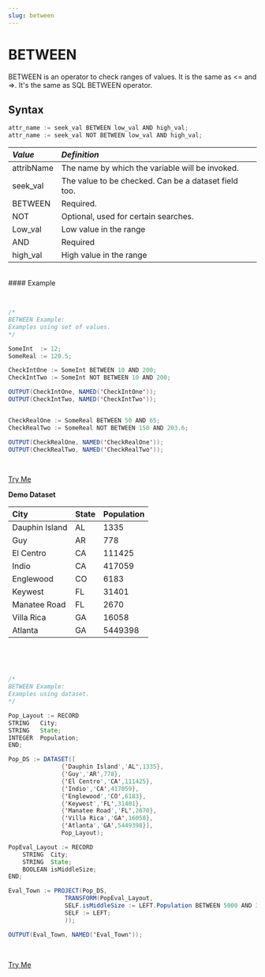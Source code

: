 ```yaml
---
slug: between
---
```


# BETWEEN

BETWEEN is an operator to check ranges of values. It is the same as <= and =>. It's the same as SQL BETWEEN operator.

## Syntax

```java
attr_name := seek_val BETWEEN low_val AND high_val;
attr_name := seek_val NOT BETWEEN low_val AND high_val;
```

| _Value_    | _Definition_                                         |
| :--------- | :--------------------------------------------------- |
| attribName | The name by which the variable will be invoked.      |
| seek_val   | The value to be checked. Can be a dataset field too. |
| BETWEEN    | Required.                                            |
| NOT        | Optional, used for certain searches.                 |
| Low_val    | Low value in the range                               |
| AND        | Required                                             |
| high_val   | High value in the range                              |

<br>
#### Example

<br>
<pre id = 'BetweenExp_1'>

```java
/*
BETWEEN Example:
Examples using set of values.
*/

SomeInt  := 12;
SomeReal := 120.5;

CheckIntOne := SomeInt BETWEEN 10 AND 200;
CheckIntTwo := SomeInt NOT BETWEEN 10 AND 200;

OUTPUT(CheckIntOne, NAMED('CheckIntOne'));
OUTPUT(CheckIntTwo, NAMED('CheckIntTwo'));


CheckRealOne := SomeReal BETWEEN 50 AND 65;
CheckRealTwo := SomeReal NOT BETWEEN 150 AND 203.6;

OUTPUT(CheckRealOne, NAMED('CheckRealOne'));
OUTPUT(CheckRealTwo, NAMED('CheckRealTwo'));

```

</pre>
<a class="trybutton" href="javascript:OpenECLEditor(['BetweenExp_1'])"> Try Me </a>

**Demo Dataset**

| City           | State | Population |
| :------------- | :---- | :--------- |
| Dauphin Island | AL    | 1335       |
| Guy            | AR    | 778        |
| El Centro      | CA    | 111425     |
| Indio          | CA    | 417059     |
| Englewood      | CO    | 6183       |
| Keywest        | FL    | 31401      |
| Manatee Road   | FL    | 2670       |
| Villa Rica     | GA    | 16058      |
| Atlanta        | GA    | 5449398    |

<br>
<pre id = 'BetweenExp_2'>

```java
/*
BETWEEN Example:
Examples using dataset.
*/

Pop_Layout := RECORD
STRING   City;
STRING   State;
INTEGER  Population;
END;

Pop_DS := DATASET([
               {'Dauphin Island','AL',1335},
               {'Guy','AR',778},
               {'El Centro','CA',111425},
               {'Indio','CA',417059},
               {'Englewood','CO',6183},
               {'Keywest','FL',31401},
               {'Manatee Road','FL',2670},
               {'Villa Rica','GA',16058},
               {'Atlanta','GA',5449398}],
               Pop_Layout);

PopEval_Layout := RECORD
    STRING  City;
    STRING  State;
    BOOLEAN isMiddleSize;
END;

Eval_Town := PROJECT(Pop_DS,
                TRANSFORM(PopEval_Layout,
                SELF.isMiddleSize := LEFT.Population BETWEEN 5000 AND 30000;
                SELF := LEFT;
                ));

OUTPUT(Eval_Town, NAMED('Eval_Town'));

```

</pre>
<a class="trybutton" href="javascript:OpenECLEditor(['BetweenExp_2'])"> Try Me </a>
